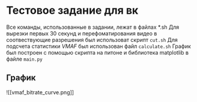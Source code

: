 # Тестовое задание для вк
Все команды, использованные в задании, лежат в файлах *.sh 
Для вырезки первых 30 секунд и перефоматирования видео в соотвествующие разрешения был использоват скрипт `cut.sh`
Для подсчета статистики *VMAF* был использован файл `calculate.sh`
График был построен с помощью скрипта на питоне и библиотека matplotlib в файле `main.py`
## График
![[vmaf_bitrate_curve.png]]
